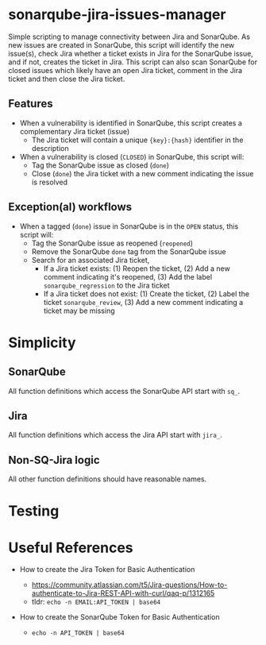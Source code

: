 # sonarqube-jira-issues-manager

Simple scripting to manage connectivity between Jira and SonarQube. As new issues are created in SonarQube, this script will identify the new issue(s), check Jira whether a ticket exists in Jira for the SonarQube issue, and if not, creates the ticket in Jira. This script can also scan SonarQube for closed issues which likely have an open Jira ticket, comment in the Jira ticket and then close the Jira ticket.

## Features

* When a vulnerability is identified in SonarQube, this script creates a complementary Jira ticket (issue)
  + The Jira ticket will contain a unique `{key}:{hash}` identifier in the description
* When a vulnerability is closed (`CLOSED`) in SonarQube, this script will:
  + Tag the SonarQube issue as closed (`done`)
  +  Close (`done`) the Jira ticket with a new comment indicating the issue is resolved

## Exception(al) workflows

* When a tagged (`done`) issue in SonarQube is in the `OPEN` status, this script will:
  + Tag the SonarQube issue as reopened (`reopened`)
  + Remove the SonarQube `done` tag from the SonarQube issue
  + Search for an associated Jira ticket,
    -  If a Jira ticket exists: (1) Reopen the ticket, (2) Add a new comment indicating it's reopened, (3) Add the label `sonarqube_regression` to the Jira ticket
    -  If a Jira ticket does not exist: (1) Create the ticket, (2) Label the ticket `sonarqube_review`, (3) Add a new comment indicating a ticket may be missing

# Simplicity

## SonarQube

All function definitions which access the SonarQube API start with `sq_`.

## Jira

All function definitions which access the Jira API start with `jira_`.

## Non-SQ-Jira logic

All other function definitions should have reasonable names.

# Testing

## 

# Useful References

* How to create the Jira Token for Basic Authentication
  + https://community.atlassian.com/t5/Jira-questions/How-to-authenticate-to-Jira-REST-API-with-curl/qaq-p/1312165
  + tldr: `echo -n EMAIL:API_TOKEN | base64`

* How to create the SonarQube Token for Basic Authentication
  + `echo -n API_TOKEN | base64`